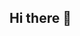## Hi there 👋

<!--
**Krishnakandgole/Krishnakandgole** is a ✨ _special_ ✨ repository because its `README.md` (this file) appears on your GitHub profile.

Here are some ideas to get you started:

 About Me:
👋 Hi there! I’m Krishna, a passionate Full-Stack Web Developer, Front-end developer, Back-end developer and Web Designer with expertise in React.js, Node.js, Express.js and MongoDB @Krishnakandgole


## 🌐 Socials:
[![Instagram](https://img.shields.io/badge/Instagram-%23E4405F.svg?logo=Instagram&logoColor=white)](https://instagram.com/https://www.instagram.com/krishnaa__vk) [![LinkedIn](https://img.shields.io/badge/LinkedIn-%230077B5.svg?logo=linkedin&logoColor=white)](https://linkedin.com/in/https://www.linkedin.com/in/krishna-kandagole-36862733b/) [![Pinterest](https://img.shields.io/badge/Pinterest-%23E60023.svg?logo=Pinterest&logoColor=white)](https://pinterest.com/https://in.pinterest.com/krishna_vk_18/) [![email](https://img.shields.io/badge/Email-D14836?logo=gmail&logoColor=white)](mailto:krashnakandagole@gmail.com) 

# 💻 Tech Stack:
![HTML5](https://img.shields.io/badge/html5-%23E34F26.svg?style=for-the-badge&logo=html5&logoColor=white) ![CSS3](https://img.shields.io/badge/css3-%231572B6.svg?style=for-the-badge&logo=css3&logoColor=white) ![JavaScript](https://img.shields.io/badge/javascript-%23323330.svg?style=for-the-badge&logo=javascript&logoColor=%23F7DF1E) ![AWS](https://img.shields.io/badge/AWS-%23FF9900.svg?style=for-the-badge&logo=amazon-aws&logoColor=white) ![Firebase](https://img.shields.io/badge/firebase-%23039BE5.svg?style=for-the-badge&logo=firebase) ![Bootstrap](https://img.shields.io/badge/bootstrap-%238511FA.svg?style=for-the-badge&logo=bootstrap&logoColor=white) ![Express.js](https://img.shields.io/badge/express.js-%23404d59.svg?style=for-the-badge&logo=express&logoColor=%2361DAFB) ![NodeJS](https://img.shields.io/badge/node.js-6DA55F?style=for-the-badge&logo=node.js&logoColor=white) ![TailwindCSS](https://img.shields.io/badge/tailwindcss-%2338B2AC.svg?style=for-the-badge&logo=tailwind-css&logoColor=white) ![Firebase](https://img.shields.io/badge/firebase-a08021?style=for-the-badge&logo=firebase&logoColor=ffcd34) ![Appwrite](https://img.shields.io/badge/Appwrite-%23FD366E.svg?style=for-the-badge&logo=appwrite&logoColor=white) ![MongoDB](https://img.shields.io/badge/MongoDB-%234ea94b.svg?style=for-the-badge&logo=mongodb&logoColor=white) ![Canva](https://img.shields.io/badge/Canva-%2300C4CC.svg?style=for-the-badge&logo=Canva&logoColor=white) ![Adobe Photoshop](https://img.shields.io/badge/adobe%20photoshop-%2331A8FF.svg?style=for-the-badge&logo=adobe%20photoshop&logoColor=white) ![Figma](https://img.shields.io/badge/figma-%23F24E1E.svg?style=for-the-badge&logo=figma&logoColor=white)
# 📊 GitHub Stats:
![](https://github-readme-stats.vercel.app/api?username=Krishna kandgole&theme=dark&hide_border=true&include_all_commits=false&count_private=false)<br/>
![](https://github-readme-streak-stats.herokuapp.com/?user=Krishna kandgole&theme=dark&hide_border=true)<br/>
![](https://github-readme-stats.vercel.app/api/top-langs/?username=Krishna kandgole&theme=dark&hide_border=true&include_all_commits=false&count_private=false&layout=compact)

---
[![](https://visitcount.itsvg.in/api?id=Krishna kandgole&icon=0&color=0)](https://visitcount.itsvg.in)

